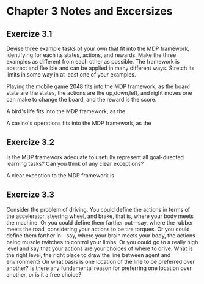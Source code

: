 # Chapter 3 Notes and Excersizes

## Exercize 3.1
Devise three example tasks of your own that fit into the MDP framework, identifying for each its states, actions, and rewards. Make the three examples as different from each other as possible. The framework is abstract and flexible and can be applied in many different ways. Stretch its limits in some way in at least one of your examples.

Playing the mobile game 2048 fits into the MDP framework, as the board state are the states, the actions are the up,down,left, and right moves one can make to change the board, and the reward is the score. 

A bird's life fits into the MDP framework, as the

A casino's operations fits into the MDP framework, as the 

## Exercize 3.2
Is the MDP framework adequate to usefully represent all goal-directed learning tasks? Can you think of any clear exceptions?

A clear exception to the MDP framework is 

## Exercize 3.3
Consider the problem of driving. You could define the actions in terms of the accelerator, steering wheel, and brake, that is, where your body meets the machine. Or you could define them farther out—say, where the rubber meets the road, considering your actions to be tire torques. Or you could define them farther in—say, where your brain meets your body, the actions being muscle twitches to control your limbs. Or you could go to a really high level and say that your actions are your choices of where to drive. What is the right level, the right place to draw the line between agent and environment? On what basis is one location of the line to be preferred over another? Is there any fundamental reason for preferring one location over another, or is it a free choice?


